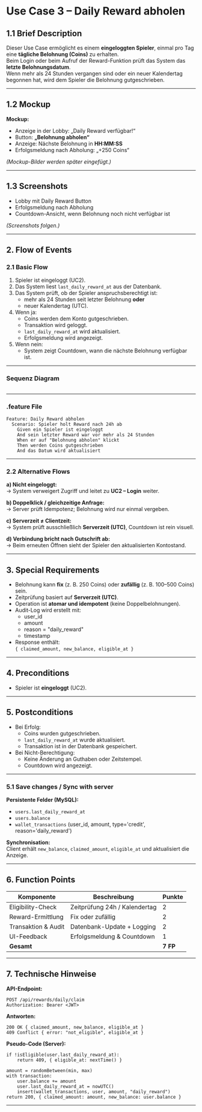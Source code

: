 # Use Case 3 – Daily Reward abholen

## 1.1 Brief Description
Dieser Use Case ermöglicht es einem **eingeloggten Spieler**, einmal pro Tag eine **tägliche Belohnung (Coins)** zu erhalten.  
Beim Login oder beim Aufruf der Reward-Funktion prüft das System das **letzte Belohnungsdatum**.  
Wenn mehr als 24 Stunden vergangen sind oder ein neuer Kalendertag begonnen hat, wird dem Spieler die Belohnung gutgeschrieben.

---

## 1.2 Mockup
**Mockup:**  
- Anzeige in der Lobby: „Daily Reward verfügbar!“  
- Button: **„Belohnung abholen“**  
- Anzeige: Nächste Belohnung in **HH:MM:SS**  
- Erfolgsmeldung nach Abholung: „+250 Coins“  

*(Mockup-Bilder werden später eingefügt.)*

---

## 1.3 Screenshots
- Lobby mit Daily Reward Button  
- Erfolgsmeldung nach Abholung  
- Countdown-Ansicht, wenn Belohnung noch nicht verfügbar ist  

*(Screenshots folgen.)*

---

## 2. Flow of Events

### 2.1 Basic Flow
1. Spieler ist eingeloggt (UC2).  
2. Das System liest `last_daily_reward_at` aus der Datenbank.  
3. Das System prüft, ob der Spieler anspruchsberechtigt ist:  
   - mehr als 24 Stunden seit letzter Belohnung **oder**  
   - neuer Kalendertag (UTC).  
4. Wenn ja:  
   - Coins werden dem Konto gutgeschrieben.  
   - Transaktion wird geloggt.  
   - `last_daily_reward_at` wird aktualisiert.  
   - Erfolgsmeldung wird angezeigt.  
5. Wenn nein:  
   - System zeigt Countdown, wann die nächste Belohnung verfügbar ist.

---

### Sequenz Diagram
```

```

---

### .feature File
```
Feature: Daily Reward abholen
  Scenario: Spieler holt Reward nach 24h ab
    Given ein Spieler ist eingeloggt
    And sein letzter Reward war vor mehr als 24 Stunden
    When er auf "Belohnung abholen" klickt
    Then werden Coins gutgeschrieben
    And das Datum wird aktualisiert
```

---

### 2.2 Alternative Flows

**a) Nicht eingeloggt:**  
→ System verweigert Zugriff und leitet zu **UC2 – Login** weiter.

**b) Doppelklick / gleichzeitige Anfrage:**  
→ Server prüft Idempotenz; Belohnung wird nur einmal vergeben.

**c) Serverzeit ≠ Clientzeit:**  
→ System prüft ausschließlich **Serverzeit (UTC)**, Countdown ist rein visuell.

**d) Verbindung bricht nach Gutschrift ab:**  
→ Beim erneuten Öffnen sieht der Spieler den aktualisierten Kontostand.

---

## 3. Special Requirements
- Belohnung kann **fix** (z. B. 250 Coins) oder **zufällig** (z. B. 100–500 Coins) sein.  
- Zeitprüfung basiert auf **Serverzeit (UTC)**.  
- Operation ist **atomar und idempotent** (keine Doppelbelohnungen).  
- Audit-Log wird erstellt mit:
  - user_id  
  - amount  
  - reason = "daily_reward"  
  - timestamp  
- Response enthält:  
  `{ claimed_amount, new_balance, eligible_at }`

---

## 4. Preconditions
- Spieler ist **eingeloggt** (UC2).  

---

## 5. Postconditions
- Bei Erfolg:  
  - Coins wurden gutgeschrieben.  
  - `last_daily_reward_at` wurde aktualisiert.  
  - Transaktion ist in der Datenbank gespeichert.  
- Bei Nicht-Berechtigung:  
  - Keine Änderung an Guthaben oder Zeitstempel.  
  - Countdown wird angezeigt.

---

### 5.1 Save changes / Sync with server
**Persistente Felder (MySQL):**
- `users.last_daily_reward_at`
- `users.balance`
- `wallet_transactions` (user_id, amount, type='credit', reason='daily_reward')

**Synchronisation:**  
Client erhält `new_balance`, `claimed_amount`, `eligible_at` und aktualisiert die Anzeige.

---

## 6. Function Points
| Komponente | Beschreibung | Punkte |
|-------------|---------------|--------|
| Eligibility-Check | Zeitprüfung 24h / Kalendertag | 2 |
| Reward-Ermittlung | Fix oder zufällig | 2 |
| Transaktion & Audit | Datenbank-Update + Logging | 2 |
| UI-Feedback | Erfolgsmeldung & Countdown | 1 |
| **Gesamt** |  | **7 FP** |

---

## 7. Technische Hinweise
**API-Endpoint:**
```
POST /api/rewards/daily/claim
Authorization: Bearer <JWT>
```

**Antworten:**
```
200 OK { claimed_amount, new_balance, eligible_at }
409 Conflict { error: "not_eligible", eligible_at }
```

**Pseudo-Code (Server):**
```pseudo
if !isEligible(user.last_daily_reward_at):
    return 409, { eligible_at: nextTime() }

amount = randomBetween(min, max)
with transaction:
    user.balance += amount
    user.last_daily_reward_at = nowUTC()
    insert(wallet_transactions, user, amount, "daily_reward")
return 200, { claimed_amount: amount, new_balance: user.balance }
```

---
